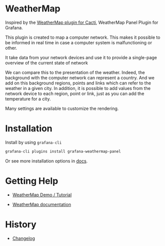 # WeatherMap

Inspired by the [WeatherMap plugin for Cacti](https://www.network-weathermap.com/), WeatherMap Panel Plugin for Grafana.

This plugin is created to map a computer network. This makes it possible to be informed in real time in case a computer system is malfunctioning or other.

It take data from your network devices and use it to provide a single-page overview of the current state of network

We can compare this to the presentation of the weather. 
Indeed, the background with the computer network can represent a country. And we add on this background regions, points and links which can refer to the weather in a given city. 
In addition, it is possible to add values from the network device to each region, point or link, just as you can add the temperature for a city.

Many settings are available to customize the rendering.


# Installation

Install by using `grafana-cli`

```sh
grafana-cli plugins install grafana-weathermap-panel
```

Or see more installation options in [docs](https://github.com/atosorigin/grafana-weathermap-panel/blob/master/docs/EN/init/installation.md).



# Getting Help

* [WeatherMap Demo / Tutorial](https://github.com/atosorigin/grafana-weathermap-panel/tree/master/docs/EN/demo)

* [WeatherMap documentation](https://github.com/atosorigin/grafana-weathermap-panel/tree/master/docs)


# History

* [Changelog](https://github.com/atosorigin/grafana-weathermap-panel/blob/master/CHANGELOG.md)

